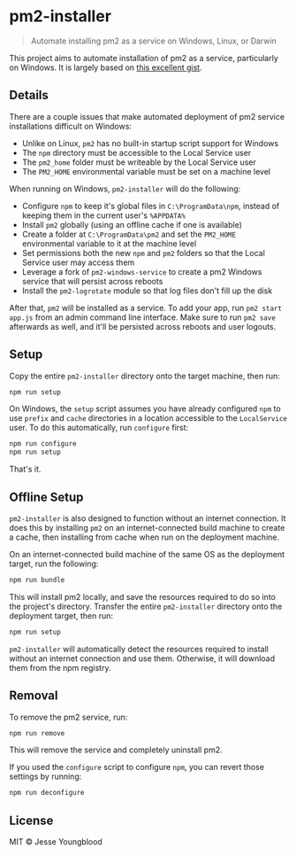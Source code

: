# pm2-installer

> Automate installing pm2 as a service on Windows, Linux, or Darwin

This project aims to automate installation of pm2 as a service, particularly on Windows. It is largely based on [this excellent gist](https://gist.github.com/maxfierke/a85ba9d717d6e121405c).

## Details

There are a couple issues that make automated deployment of pm2 service installations difficult on Windows:

- Unlike on Linux, `pm2` has no built-in startup script support for Windows
- The `npm` directory must be accessible to the Local Service user
- The `pm2_home` folder must be writeable by the Local Service user
- The `PM2_HOME` environmental variable must be set on a machine level

When running on Windows, `pm2-installer` will do the following:

- Configure `npm` to keep it's global files in `C:\ProgramData\npm`, instead of keeping them in the current user's `%APPDATA%`
- Install `pm2` globally (using an offline cache if one is available)
- Create a folder at `C:\ProgramData\pm2` and set the `PM2_HOME` environmental variable to it at the machine level
- Set permissions both the new `npm` and `pm2` folders so that the Local Service user may access them
- Leverage a fork of `pm2-windows-service` to create a pm2 Windows service that will persist across reboots
- Install the `pm2-logrotate` module so that log files don't fill up the disk

After that, `pm2` will be installed as a service. To add your app, run `pm2 start app.js` from an admin command line interface. Make sure to run `pm2 save` afterwards as well, and it'll be persisted across reboots and user logouts.

## Setup

Copy the entire `pm2-installer` directory onto the target machine, then run:

```bash
npm run setup
```

On Windows, the `setup` script assumes you have already configured `npm` to use `prefix` and `cache` directories in a location accessible to the `LocalService` user. To do this automatically, run `configure` first:

```bash
npm run configure
npm run setup
```

That's it.

## Offline Setup

`pm2-installer` is also designed to function without an internet connection. It does this by installing `pm2` on an internet-connected build machine to create a cache, then installing from cache when run on the deployment machine.

On an internet-connected build machine of the same OS as the deployment target, run the following:

```bash
npm run bundle
```

This will install pm2 locally, and save the resources required to do so into the project's directory. Transfer the entire `pm2-installer` directory onto the deployment target, then run:

```bash
npm run setup
```

`pm2-installer` will automatically detect the resources required to install without an internet connection and use them. Otherwise, it will download them from the npm registry.

## Removal

To remove the pm2 service, run:

```bash
npm run remove
```

This will remove the service and completely uninstall pm2.

If you used the `configure` script to configure `npm`, you can revert those settings by running:

```bash
npm run deconfigure
```

## License

MIT © Jesse Youngblood
